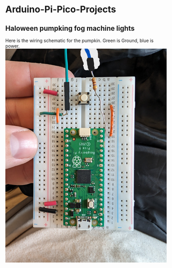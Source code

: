 # Arduino-Pi-Pico-Projects

## Haloween pumpking fog machine lights

Here is the wiring schematic for the pumpkin. Green is Ground, blue is power.
![alt text](https://github.com/Posiden104/Arduino-Pi-Pico-Projects/blob/master/Halloween%20Pumpkin%20Fog%20Machine%20Lights%20Pico%20Schematic.jpg?raw=true)
